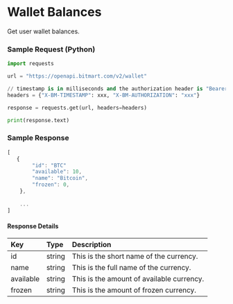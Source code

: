 # Wallet Balances

Get user wallet balances.

### Sample Request \(Python\)

```py
import requests

url = "https://openapi.bitmart.com/v2/wallet"

// timestamp is in milliseconds and the authorization header is "Bearer " + token
headers = {"X-BM-TIMESTAMP": xxx, "X-BM-AUTHORIZATION": "xxx"}

response = requests.get(url, headers=headers)

print(response.text)
```

### Sample Response

```js
[
   {
        "id": "BTC"
        "available": 10,
        "name": "Bitcoin",
        "frozen": 0,
    }, 
    
    ...
]
```

#### Response Details

| Key | Type | Description |
| :--- | :--- | :--- |
| id | string | This is the short name of the currency. |
| name | string | This is the full name of the currency. |
| available | string | This is the amount of available currency. |
| frozen | string | This is the amount of frozen currency. |




